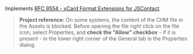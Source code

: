 Implements [RFC 9554 - vCard Format Extensions for JSContact](https://datatracker.ietf.org/doc/html/rfc9554).
&nbsp;
>**Project reference:** On some systems, the content of the CHM file in the Assets is blocked. Before opening the file right click on the file icon, select Properties, and **check the "Allow" checkbox** - if it is present - in the lower right corner of the General tab in the Properties dialog.